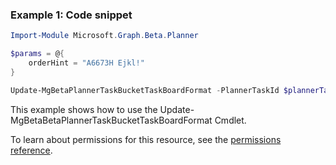 ### Example 1: Code snippet

```powershellImport-Module Microsoft.Graph.Beta.Planner

$params = @{
	orderHint = "A6673H Ejkl!"
}

Update-MgBetaPlannerTaskBucketTaskBoardFormat -PlannerTaskId $plannerTaskId -BodyParameter $params-If-Match W/"JzEtVGFzayAgQEBAQEBAQEBAQEBAQEBAWCc="
```
This example shows how to use the Update-MgBetaBetaPlannerTaskBucketTaskBoardFormat Cmdlet.
To learn about permissions for this resource, see the [permissions reference](/graph/permissions-reference).

